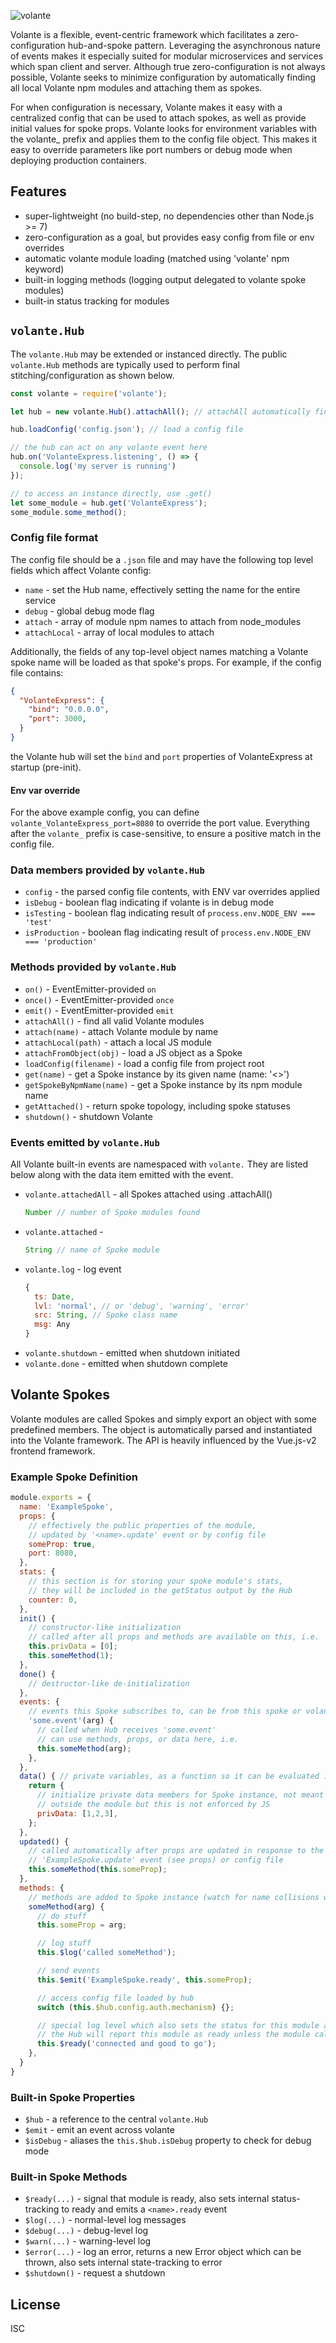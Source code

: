 ![volante](https://raw.githubusercontent.com/msmiley/msmiley.github.io/master/volante-with-text.svg?sanitize=true)

Volante is a flexible, event-centric framework which facilitates a zero-configuration hub-and-spoke pattern. Leveraging the asynchronous nature of events makes it especially suited for modular microservices and services which span client and server. Although true zero-configuration is not always possible, Volante seeks to minimize configuration by automatically finding all local Volante npm modules and attaching them as spokes.

For when configuration is necessary, Volante makes it easy with a centralized config that can be used to attach spokes, as well as provide initial values for spoke props. Volante looks for environment variables with the volante_ prefix and applies them to the config file object. This makes it easy to override parameters like port numbers or debug mode when deploying production containers.

## Features

- super-lightweight (no build-step, no dependencies other than Node.js >= 7)
- zero-configuration as a goal, but provides easy config from file or env overrides
- automatic volante module loading (matched using 'volante' npm keyword)
- built-in logging methods (logging output delegated to volante spoke modules)
- built-in status tracking for modules

## `volante.Hub`

The `volante.Hub` may be extended or instanced directly. The public `volante.Hub` methods are typically used to perform final stitching/configuration as shown below.

```js
const volante = require('volante');

let hub = new volante.Hub().attachAll(); // attachAll automatically finds all local Volante modules

hub.loadConfig('config.json'); // load a config file

// the hub can act on any volante event here
hub.on('VolanteExpress.listening', () => {
  console.log('my server is running')
});

// to access an instance directly, use .get()
let some_module = hub.get('VolanteExpress');
some_module.some_method();

```

### Config file format

The config file should be a `.json` file and may have the following top level fields which affect Volante config:

- `name` - set the Hub name, effectively setting the name for the entire service
- `debug` - global debug mode flag
- `attach` - array of module npm names to attach from node_modules
- `attachLocal` - array of local modules to attach

Additionally, the fields of any top-level object names matching a Volante spoke name will be loaded as that spoke's props. For example, if the config file contains:

```json
{
  "VolanteExpress": {
    "bind": "0.0.0.0",
    "port": 3000,
  }
}
```
the Volante hub will set the `bind` and `port` properties of VolanteExpress at startup (pre-init).

#### Env var override

For the above example config, you can define `volante_VolanteExpress_port=8080` to override the port value. Everything after the `volante_` prefix is case-sensitive, to ensure a positive match in the config file.

### Data members provided by `volante.Hub`

- `config` - the parsed config file contents, with ENV var overrides applied
- `isDebug` - boolean flag indicating if volante is in debug mode
- `isTesting` - boolean flag indicating result of `process.env.NODE_ENV === 'test'`
- `isProduction` - boolean flag indicating result of `process.env.NODE_ENV === 'production'`

### Methods provided by `volante.Hub`

- `on()` - EventEmitter-provided `on`
- `once()` - EventEmitter-provided `once`
- `emit()` - EventEmitter-provided `emit`
- `attachAll()` - find all valid Volante modules
- `attach(name)` - attach Volante module by name
- `attachLocal(path)` - attach a local JS module
- `attachFromObject(obj)` - load a JS object as a Spoke
- `loadConfig(filename)` - load a config file from project root
- `get(name)` - get a Spoke instance by its given name (name: '<>')
- `getSpokeByNpmName(name)` - get a Spoke instance by its npm module name
- `getAttached()` - return spoke topology, including spoke statuses
- `shutdown()` - shutdown Volante

### Events emitted by `volante.Hub`

All Volante built-in events are namespaced with `volante.` They are listed below along with the data item emitted with the event.

- `volante.attachedAll` - all Spokes attached using .attachAll()
  ```js
  Number // number of Spoke modules found
  ```
- `volante.attached` -
  ```js
  String // name of Spoke module
  ```
- `volante.log` - log event
  ```js
  {
    ts: Date,
    lvl: 'normal', // or 'debug', 'warning', 'error'
    src: String, // Spoke class name
    msg: Any
  }
  ```
- `volante.shutdown` - emitted when shutdown initiated
- `volante.done` - emitted when shutdown complete

## Volante Spokes

Volante modules are called Spokes and simply export an object with some predefined members. The object is automatically parsed and instantiated into the Volante framework. The API is heavily influenced by the Vue.js-v2 frontend framework.

### Example Spoke Definition

```js
module.exports = {
  name: 'ExampleSpoke',
  props: {
    // effectively the public properties of the module,
    // updated by '<name>.update' event or by config file
    someProp: true,
    port: 8080,
  },
  stats: {
    // this section is for storing your spoke module's stats,
    // they will be included in the getStatus output by the Hub
    counter: 0,
  },
  init() {
    // constructor-like initialization
    // called after all props and methods are available on this, i.e.
    this.privData = [0];
    this.someMethod(1);
  },
  done() {
    // destructor-like de-initialization
  },
  events: {
    // events this Spoke subscribes to, can be from this spoke or volante-wide
    'some.event'(arg) {
      // called when Hub receives 'some.event'
      // can use methods, props, or data here, i.e.
      this.someMethod(arg);
    },
  },
  data() { // private variables, as a function so it can be evaluated in context
    return {
      // initialize private data members for Spoke instance, not meant to be changed from
      // outside the module but this is not enforced by JS
      privData: [1,2,3],
    };
  },
  updated() {
    // called automatically after props are updated in response to the
    // 'ExampleSpoke.update' event (see props) or config file
    this.someMethod(this.someProp);
  },
  methods: {
    // methods are added to Spoke instance (watch for name collisions with props/data/stats)
    someMethod(arg) {
      // do stuff
      this.someProp = arg;

      // log stuff
      this.$log('called someMethod');

      // send events
      this.$emit('ExampleSpoke.ready', this.someProp);

      // access config file loaded by hub
      switch (this.$hub.config.auth.mechanism) {};

      // special log level which also sets the status for this module as ready,
      // the Hub will report this module as ready unless the module calls this.$error for anything
      this.$ready('connected and good to go');
    },
  }
}
```

### Built-in Spoke Properties
- `$hub` - a reference to the central `volante.Hub`
- `$emit` - emit an event across volante
- `$isDebug` - aliases the `this.$hub.isDebug` property to check for debug mode

### Built-in Spoke Methods
- `$ready(...)` - signal that module is ready, also sets internal status-tracking to ready and emits a `<name>.ready` event
- `$log(...)` - normal-level log messages
- `$debug(...)` - debug-level log
- `$warn(...)` - warning-level log
- `$error(...)` - log an error, returns a new Error object which can be thrown, also sets internal state-tracking to error
- `$shutdown()` - request a shutdown

## License

ISC